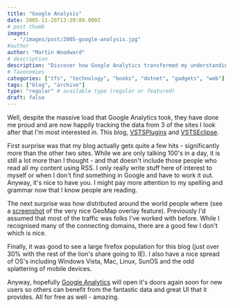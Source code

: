 ```yaml
---
title: "Google Analysis"
date: 2005-11-26T13:39:09.000Z
# post thumb
images:
  - "/images/post/2005-google-analysis.jpg"
#author
author: "Martin Woodward"
# description
description: "Discover how Google Analytics transformed my understanding of site traffic, revealing surprising global reach and user diversity."
# Taxonomies
categories: ["tfs", "technology", "books", "dotnet", "gadgets", "web"]
tags: ["blog", "archive"]
type: "regular" # available type (regular or featured)
draft: false
---
```


[](/images/blog/geomap.html)Well, despite the massive load that Google Analytics took, they have done me proud and are now happily tracking the data from 3 of the sites I look after that I'm most interested in. This blog, [VSTSPlugins](http://vstsplugins.sourceforge.net) and [VSTSEclipse](http://www.vstseclipse.org).

First surprise was that my blog actually gets quite a few hits - significantly more than the other two sites. While we are only talking 100's in a day, it is still a lot more than I thought - and that doesn't include those people who read all my content using RSS. I only really write stuff here of interest to myself or when I don't find something in Google and have to work it out. Anyway, it's nice to have you. I might pay more attention to my spelling and grammar now that I know people are reading.

The next surprise was how distributed around the world people where (see a [screenshot](/images/blog/geomap.html) of the very nice GeoMap overlay feature). Previously I'd assumed that most of the traffic was folks I've worked with before. While I recognised many of the connecting domains, there are a good few I don't which is nice.

Finally, it was good to see a large firefox population for this blog (just over 30% with the rest of the lion's share going to IE). I also have a nice spread of OS's including Windows Vista, Mac, Linux, SunOS and the odd splattering of mobile devices.

Anyway, hopefully [Google Analytics](http://www.google.com/analytics) will open it's doors again soon for new users so others can benefit from the fantastic data and great UI that it provides. All for free as well - amazing.
